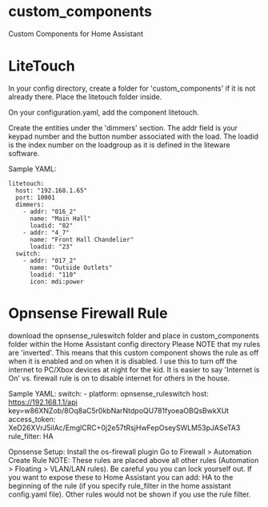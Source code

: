# custom_components
Custom Components for Home Assistant

# LiteTouch
In your config directory, create a folder for 'custom_components' if it is not already there.  Place the litetouch folder inside.

On your configuration.yaml, add the component litetouch.  

Create the entities under the 'dimmers' section.  The addr field is your keypad number and the button number associated with the load.  The loadid is the index number on the loadgroup as it is defined in the liteware software.

Sample YAML:

    litetouch:
      host: "192.168.1.65"
      port: 10001
      dimmers:
        - addr: "016_2"
          name: "Main Hall"
          loadid: "82"
        - addr: "4_7"
          name: "Front Hall Chandelier"
          loadid: "23"
      switch:
        - addr: "017_2"
          name: "Outside Outlets"
          loadid: "110"
          icon: mdi:power
          

# Opnsense Firewall Rule

download the opnsense_ruleswitch folder and place in custom_components folder within the Home Assistant config directory
Please NOTE that my rules are 'inverted'.  This means that this custom component shows the rule as off when it is enabled and on when it is disabled.  I use this to turn off the internet to PC/Xbox devices at night for the kid.  It is easier to say 'Internet is On' vs. firewall rule is on to disable internet for others in the house.

Sample YAML:
    switch:
      - platform: opnsense_ruleswitch
        host: https://192.168.1.1/api
        key=w86XNZob/8Oq8aC5r0kbNarNtdpoQU781fyoeaOBQsBwkXUt
        access_token: XeD26XVrJ5ilAc/EmglCRC+0j2e57tRsjHwFepOseySWLM53pJASeTA3
        rule_filter: HA
        
        
Opnsense Setup:
    Install the os-firewall plugin
    Go to Firewall > Automation
    Create Rule
        NOTE: These rules are placed above all other rules (Automation > Floating > VLAN/LAN rules).  Be careful you you can lock yourself out.
    If you want to expose these to Home Assistant you can add: HA to the beginning of the rule (if you specify rule_filter in the home assistant config.yaml file).  Other rules would not be shown if you use the rule filter.
